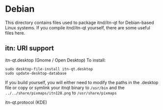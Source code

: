 
Debian
====================
This directory contains files used to package itnd/itn-qt
for Debian-based Linux systems. If you compile itnd/itn-qt yourself, there are some useful files here.

## itn: URI support ##


itn-qt.desktop  (Gnome / Open Desktop)
To install:

	sudo desktop-file-install itn-qt.desktop
	sudo update-desktop-database

If you build yourself, you will either need to modify the paths in
the .desktop file or copy or symlink your itnqt binary to `/usr/bin`
and the `../../share/pixmaps/itn128.png` to `/usr/share/pixmaps`

itn-qt.protocol (KDE)

